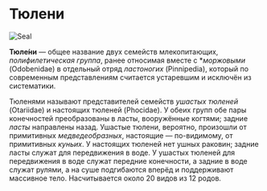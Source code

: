 # Тюлени

![Seal](https://cdn.pixabay.com/photo/2016/05/18/17/38/seal-cub-1401074_960_720.jpg)

**Тюле́ни** — общее название двух семейств млекопитающих, _полифилетическая
группа_, ранее относимая вместе с \*_моржовыми_ (Odobenidae) в отдельный отряд
_ластоногих_ (Pinnipedia), который по современным представлениям считается
устаревшим и исключён из систематики.

Тюленями называют представителей семейств _ушастых тюленей_ (Otariidae) и
настоящих тюленей (Phocidae). У обеих групп обе пары конечностей преобразованы в
ласты, вооружённые когтями; задние _ласты_ направлены назад. Ушастые тюлени,
вероятно, произошли от примитивных _медведеобразных_, настоящие — по-видимому,
от примитивных _куньих_. У настоящих тюленей нет ушных раковин; задние ласты
служат для передвижения в воде. У ушастых тюленей для передвижения в воде служат
передние конечности, а задние в воде служат рулями, а на суше подгибаются вперёд
и поддерживают массивное тело. Насчитывается около 20 видов из 12 родов.
